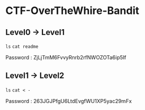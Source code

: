 # CTF-OverTheWhire-Bandit

## Level0 -> Level1
``ls``
``cat readme``

Password : ZjLjTmM6FvvyRnrb2rfNWOZOTa6ip5If

## Level1 -> Level2
``ls``
``cat < -`` 

Password : 263JGJPfgU6LtdEvgfWU1XP5yac29mFx


